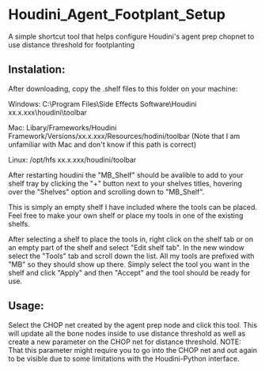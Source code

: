 # Houdini_Agent_Footplant_Setup
A simple shortcut tool that helps configure Houdini's agent prep chopnet to use distance threshold for footplanting

## Instalation:

After downloading, copy the .shelf files to this folder on your machine:

Windows: C:\Program Files\Side Effects Software\Houdini xx.x.xxx\houdini\toolbar

Mac: Libary/Frameworks/Houdini Framework/Versions/xx.x.xxx/Resources/hodini/toolbar (Note that I am unfamiliar with Mac and don't know if this path is correct)

Linux: /opt/hfs xx.x.xxx/houdini/toolbar

After restarting houdini the "MB_Shelf" should be avalible to add to your shelf tray by clicking the "+" button next to your shelves titles, hovering over the "Shelves" option and scrolling down to "MB_Shelf".

This is simply an empty shelf I have included where the tools can be placed. Feel free to make your own shelf or place my tools in one of the existing shelfs.

After selecting a shelf to place the tools in, right click on the shelf tab or on an empty part of the shelf and select "Edit shelf tab".
In the new window select the "Tools" tab and scroll down the list. All my tools are prefixed with "MB" so they should show up there.
Simply select the tool you want in the shelf and click "Apply" and then "Accept" and the tool should be ready for use.

## Usage:

Select the CHOP net created by the agent prep node and click this tool. This will update all the bone nodes inside to use distance threshold as well as create a new parameter on the CHOP net for distance threshold.
NOTE: That this parameter might require you to go into the CHOP net and out again to be visible due to some limitations with the Houdini-Python interface.